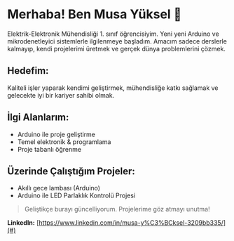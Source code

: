 # Merhaba! Ben Musa Yüksel 👋
Elektrik-Elektronik Mühendisliği 1. sınıf öğrencisiyim. Yeni yeni Arduino ve mikrodenetleyici sistemlerle ilgilenmeye başladım. Amacım sadece derslerle kalmayıp, kendi projelerimi üretmek ve gerçek dünya problemlerini çözmek.

## Hedefim:
Kaliteli işler yaparak kendimi geliştirmek, mühendisliğe katkı sağlamak ve gelecekte iyi bir kariyer sahibi olmak.

## İlgi Alanlarım:
- Arduino ile proje geliştirme
- Temel elektronik & programlama
- Proje tabanlı öğrenme

## Üzerinde Çalıştığım Projeler:
- Akıllı gece lambası (Arduino)
- Arduino ile LED Parlaklık Kontrolü Projesi

> Geliştikçe burayı güncelliyorum. Projelerime göz atmayı unutma!

**LinkedIn:** [https://www.linkedin.com/in/musa-y%C3%BCksel-3209bb335/](#)
 
  
<!--
**musayksl/musayksl** is a ✨ _special_ ✨ repository because its `README.md` (this file) appears on your GitHub profile.

Here are some ideas to get you started:

- 🔭 I’m currently working on ...
- 🌱 I’m currently learning ...
- 👯 I’m looking to collaborate on ...
- 🤔 I’m looking for help with ...
- 💬 Ask me about ...
- 📫 How to reach me: ...
- 😄 Pronouns: ...
- ⚡ Fun fact: ...
-->
